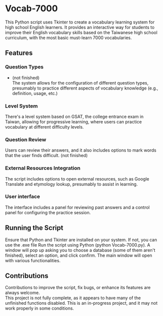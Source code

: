 # Vocab-7000
 
This Python script uses Tkinter to create a vocabulary learning system for high school English learners. It provides an interactive way for students to improve their English vocabulary skills based on the Taiwanese high school curriculum, with the most basic must-learn 7000 vocabularies.

## Features
### Question Types
* (not finished) <br>
The system allows for the configuration of different question types, presumably to practice different aspects of vocabulary knowledge (e.g., definition, usage, etc.)

### Level System
There's a level system based on GSAT, the college entrance exam in Taiwan, allowing for progressive learning, where users can practice vocabulary at different difficulty levels.

### Question Review
Users can review their answers, and it also includes options to mark words that the user finds difficult. (not finished)

### External Resources Integration
The script includes options to open external resources, such as Google Translate and etymology lookup, presumably to assist in learning.

### User interface
The interface includes a panel for reviewing past answers and a control panel for configuring the practice session.

## Running the Script
Ensure that Python and Tkinter are installed on your system.
If not, you can use the .exe file
Run the script using Python (python Vocab-7000.py).
A window will pop up asking you to choose a database (some of them aren't finished), select an option, and click confirm.
The main window will open with various functionalities.

## Contributions
Contributions to improve the script, fix bugs, or enhance its features are always welcome. <br>
This project is not fully complete, as it appears to have many of the unfinished functions disabled. This is an in-progress project, and it may not work properly in some conditions.
